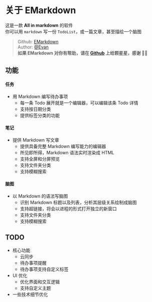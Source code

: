 # 关于 EMarkdown

这是一款 **All in markdown** 的软件  
你可以用 `markdown` 写一份 `TodoList`，或一篇文章，甚至描绘一个脑图

> Github: [EMarkdown](https://github.com/EvanOyam/e-markdown)  
> Author: [@Evan](https://github.com/EvanOyam)  
> **如果 EMarkdown 对你有帮助，请在 [Github](https://github.com/EvanOyam/e-markdown) 上给颗星星，感谢 🙏🙏**

## 功能

#### 任务

- 用 Markdown 编写待办事项
  - 每一条 Todo 展开就是一个编辑器，可以编辑该条 Todo 详情
  - 支持按日期分类
  - 提供标签分类的功能

#### 笔记

- 提供 Markdown 写文章
  - 提供具备完整 Markdown 编写能力的编辑器
  - 所见即所得，Markdown 语法实时渲染成 HTML
  - 支持全屏和分屏预览
  - 支持文件夹分类
  - 支持模糊搜索

#### 脑图

- 以 Markdown 的语法写脑图
  - 识别 Markdown 标题以及列表，分析其层级关系绘制成脑图
  - 支持超链接，将会以进程的形式打开独立的新窗口
  - 支持文件夹分类
  - 支持模糊搜索

## TODO

- 核心功能
  - 云同步
  - 待办事项提醒
  - 待办事项支持自定义标签
- UI 优化
  - 优化界面和交互逻辑
  - 支持自定义主题
- 一些技术细节优化
